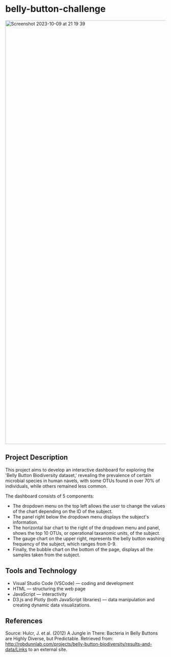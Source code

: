 # belly-button-challenge
<img width="1326" alt="Screenshot 2023-10-09 at 21 19 39" src="https://github.com/ryodaimatsui/belly-button-challenge/assets/137141385/75e909d6-5c47-4fdb-96e0-25a1d6172e60">

## Project Description
This project aims to develop an interactive dashboard for exploring the 'Belly Button Biodiversity dataset,' revealing the prevalence of certain microbial species in human navels, with some OTUs found in over 70% of individuals, while others remained less common.

The dashboard consists of 5 components:

- The dropdown menu on the top left allows the user to change the values of the chart depending on the ID of the subject.
- The panel right below the dropdown menu displays the subject's information.
- The horizontal bar chart to the right of the dropdown menu and panel, shows the top 10 OTUs, or operational taxanomic units, of the subject.
- The gauge chart on the upper right, represents the belly button washing frequency of the subject, which ranges from 0-9.
- Finally, the bubble chart on the bottom of the page, displays all the samples taken from the subject.

## Tools and Technology

- Visual Studio Code (VSCode) — coding and development
- HTML — structuring the web page
- JavaScript — interactivity
- D3.js and Plotly (both JavaScript libraries) — data manipulation and creating dynamic data visualizations.


## References
Source: Hulcr, J. et al. (2012) A Jungle in There: Bacteria in Belly Buttons are Highly Diverse, but Predictable. Retrieved from: http://robdunnlab.com/projects/belly-button-biodiversity/results-and-data/Links to an external site.

